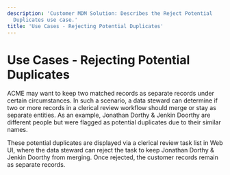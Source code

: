 ```yaml
---
description: 'Customer MDM Solution: Describes the Reject Potential
  Duplicates use case.'
title: 'Use Cases - Rejecting Potential Duplicates'
---
```


Use Cases - Rejecting Potential Duplicates
==========================================

ACME may want to keep two matched records as separate records under
certain circumstances. In such a scenario, a data steward can determine
if two or more records in a clerical review workflow should merge or
stay as separate entities. As an example, Jonathan Dorthy & Jenkin
Doorthy are different people but were flagged as potential duplicates
due to their similar names.

These potential duplicates are displayed via a clerical review task list
in Web UI, where the data steward can reject the task to keep Jonathan
Dorthy & Jenkin Doorthy from merging. Once rejected, the customer
records remain as separate records.
